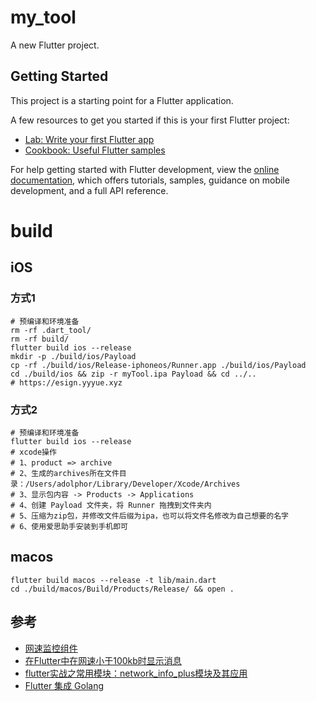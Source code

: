 # my_tool

A new Flutter project.

## Getting Started

This project is a starting point for a Flutter application.

A few resources to get you started if this is your first Flutter project:      

- [Lab: Write your first Flutter app](https://docs.flutter.dev/get-started/codelab)
- [Cookbook: Useful Flutter samples](https://docs.flutter.dev/cookbook)

For help getting started with Flutter development, view the
[online documentation](https://docs.flutter.dev/), which offers tutorials,
samples, guidance on mobile development, and a full API reference.

# build

## iOS

### 方式1
```shell
# 预编译和环境准备
rm -rf .dart_tool/
rm -rf build/
flutter build ios --release
mkdir -p ./build/ios/Payload
cp -rf ./build/ios/Release-iphoneos/Runner.app ./build/ios/Payload
cd ./build/ios && zip -r myTool.ipa Payload && cd ../..
# https://esign.yyyue.xyz
```

### 方式2
```shell
# 预编译和环境准备
flutter build ios --release
# xcode操作
# 1、product => archive
# 2、生成的archives所在文件目录：/Users/adolphor/Library/Developer/Xcode/Archives
# 3、显示包内容 -> Products -> Applications
# 4、创建 Payload 文件夹，将 Runner 拖拽到文件夹内
# 5、压缩为zip包，并修改文件后缀为ipa，也可以将文件名修改为自己想要的名字
# 6、使用爱思助手安装到手机即可
```

## macos
```shell
flutter build macos --release -t lib/main.dart
cd ./build/macos/Build/Products/Release/ && open . 
```


## 参考
* [网速监控组件](https://pub.dev/packages/internet_speed_test)
* [在Flutter中在网速小于100kb时显示消息](https://www.volcengine.com/theme/4768282-R-7-1)
* [flutter实战之常用模块：network_info_plus模块及其应用](https://bbs.huaweicloud.com/blogs/405630)
* [Flutter 集成 Golang ](https://juejin.cn/post/7109806986006364196)

